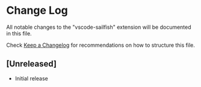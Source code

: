 # Change Log

All notable changes to the "vscode-sailfish" extension will be documented in this file.

Check [Keep a Changelog](http://keepachangelog.com/) for recommendations on how to structure this file.

## [Unreleased]

- Initial release